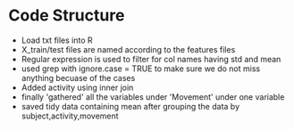 # Code Structure

* Load txt files into R
* X_train/test files are named according to the features files
* Regular expression is used to filter for col names having std and mean
* used grep with ignore.case = TRUE to make sure we do not miss anything becuase of the cases
* Added activity using inner join
* finally 'gathered' all the variables under 'Movement' under one variable
* saved tidy data containing mean after grouping the data by subject,activity,movement
